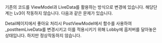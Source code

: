 기존의 코드를 ViewModel과 LiveData를 활용하는 방식으로 변경에 있습니다. 해당단계는 Lv3이 작동하지 않습니다.
다음과 같은 문제가 있습니다.

Detail페이지에서 좋아요 처리시 PostViewModel에서 함수를 사용하여 _postItemLiveData를 변경시키고 이를 적용시키기 위해 Lobby에 옵저버를 달아놓은 상태입니다. 하지만 정상작동하지 않습니다.
